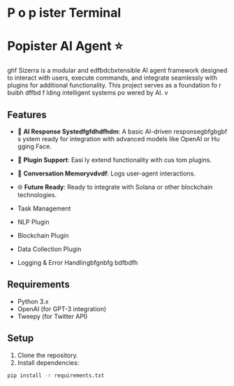 


















  # P o p ister Terminal
# Popister AI Agent ⭐️  

ghf 
Sizerra is a modular and edfbdcbxtensible AI agent framework designed to   interact with users, execute commands, and integrate seamlessly with plugins for additional functionality. This project serves as a foundation fo r buibh dffbd f lding intelligent systems po wered by AI.
v 
## Features    

- 🤖 **AI Response Systedfgfdhdfhdm**: A basic AI-driven responsegbfgbgbf s ystem ready for integration with advanced models  like OpenAI  or Hu  gging Face. 
- 🔗 **Plugin Support**: Easi ly extend functionality with cus tom plugins. 
- 📒 **Conversation Memoryvdvdf**: Logs user-agent interactions.
- 🌐 **Future Ready**: Ready to integrate with Solana  or other blockchain technologies. 

- Task Management
- NLP Plugin
- Blockchain Plugin
- Data Collection Plugin
- Logging & Error Handlingbfgnbfg
bdfbdfh
## Requirements

- Python 3.x
- OpenAI (for GPT-3 integration)
- Tweepy (for Twitter API)

## Setup

1. Clone the repository.
2. Install dependencies:

```bash
pip install -r requirements.txt
